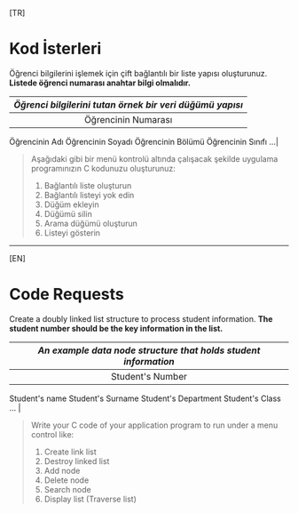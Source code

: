 [TR]
# Kod İsterleri
Öğrenci bilgilerini işlemek için çift bağlantılı bir liste yapısı oluşturunuz. 
**Listede öğrenci numarası anahtar bilgi olmalıdır.**

| ***Öğrenci bilgilerini tutan örnek bir veri düğümü yapısı*** |
| :---: |
| Öğrencinin Numarası
Öğrencinin Adı
Öğrencinin Soyadı
Öğrencinin Bölümü
Öğrencinin Sınıfı
…|

>Aşağıdaki gibi bir menü kontrolü altında çalışacak şekilde uygulama programınızın C kodunuzu oluşturunuz:
>1. Bağlantılı liste oluşturun
>2. Bağlantılı listeyi yok edin
>3. Düğüm ekleyin
>4. Düğümü silin
>5. Arama düğümü oluşturun
>6. Listeyi gösterin

---

[EN]
# Code Requests
Create a doubly linked list structure to process student information.
**The student number should be the key information in the list.**

| ***An example data node structure that holds student information*** |
| :---: |
| Student's Number
Student's name
Student's Surname
Student's Department
Student's Class
… |

>Write your C code of your application program to run under a menu control like:
>1. Create link list
>2. Destroy linked list
>3. Add node
>4. Delete node
>5. Search node
>6. Display list (Traverse list)

